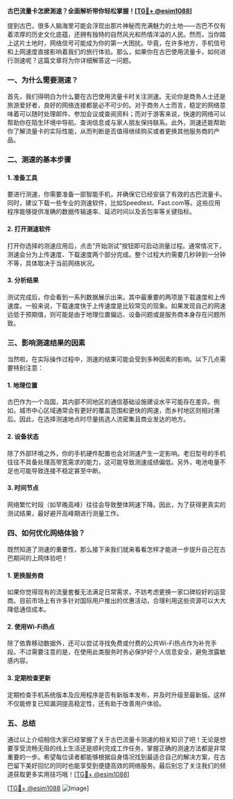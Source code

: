 **古巴流量卡怎麽測速？全面解析带你轻松掌握！[[TG💪+ @esim1088](https://t.me/s/esim1088)]**

提到古巴，很多人脑海里可能会浮现出那片神秘而充满魅力的土地——古巴不仅有着浓厚的历史文化底蕴，还拥有独特的自然风光和热情洋溢的人民。然而，当你踏上这片土地时，网络信号可能成为你的第一大困扰。毕竟，在许多地方，手机信号和上网速度直接影响着我们的旅行体验。那么，如果你在古巴使用流量卡，如何进行测速呢？这篇文章将为你详细解答这一问题。

### 一、为什么需要测速？

首先，我们得明白为什么要在古巴使用流量卡时关注测速。无论你是商务人士还是旅游爱好者，良好的网络连接都是必不可少的。对于商务人士而言，稳定的网络意味着可以随时处理邮件、参加会议或查阅资料；而对于游客来说，快速的网络可以帮助你在陌生环境中导航、查询信息或与家人朋友保持联系。此外，测速还能帮助你了解流量卡的实际性能，从而判断是否值得继续购买或者更换其他服务商的产品。

### 二、测速的基本步骤

#### 1. 准备工具

要进行测速，你需要准备一部智能手机，并确保它已经安装了有效的古巴流量卡。同时，建议下载一些专业的测速软件，比如Speedtest、Fast.com等。这些应用程序能够提供准确的数据传输速率、延迟时间以及丢包率等关键指标。

#### 2. 打开测速软件

打开你选择的测速应用后，点击“开始测试”按钮即可启动测量过程。通常情况下，测速会分为上传速度、下载速度两个部分完成。整个过程大约需要几秒钟到一分钟不等，具体取决于当前网络状况。

#### 3. 分析结果

测试完成后，你会看到一系列数据展示出来。其中最重要的两项是下载速度和上传速度。一般来说，下载速度快于上传速度是比较常见的现象。如果发现自己的网速远低于预期值，则可能是由于地理位置偏远、设备问题或是服务商本身存在问题所致。

### 三、影响测速结果的因素

当然啦，在实际操作过程中，测速的结果可能会受到多种因素的影响。以下几点需要特别注意：

#### 1. 地理位置

古巴作为一个岛国，其内部不同地区的通信基础设施建设水平可能存在差异。例如，城市中心区域通常会有更好的覆盖范围和更快的网速，而乡村地区则相对滞后。因此，在选择测速地点时尽量挑选人流密集且商业发达的地方。

#### 2. 设备状态

除了外部环境之外，你的手机硬件配置也会对测速产生一定影响。老旧型号的手机往往不具备处理高带宽需求的能力，这可能导致测速成绩偏低。另外，电池电量不足也可能导致连接不稳定甚至中断。

#### 3. 时间节点

网络繁忙时段（如早晚高峰）往往会导致整体网速下降。因此，为了获得更真实的测试结果，最好避开高峰期进行测量工作。

### 四、如何优化网络体验？

既然知道了测速的重要性，那么接下来我们就来看看怎样才能进一步提升自己在古巴期间的上网体验吧！

#### 1. 更换服务商

如果你觉得现有的流量套餐无法满足日常需求，不妨考虑更换一家口碑较好的运营商。目前市场上有许多针对国际用户推出的优惠活动，合理利用这些资源可以大大降低通信成本。

#### 2. 使用Wi-Fi热点

除了依靠移动数据外，还可以尝试寻找免费或付费的公共Wi-Fi热点作为补充手段。不过需要注意的是，在使用此类服务时务必保护好个人信息安全，避免泄露敏感内容。

#### 3. 定期检查更新

定期检查手机系统版本及应用程序是否有新版本发布，并及时升级至最新版。这样不仅能修复已知漏洞提高稳定性，还有助于改善用户体验。

### 五、总结

通过以上介绍相信大家已经掌握了关于古巴流量卡测速的相关知识了吧！无论是想要享受流畅无阻的线上生活还是顺利完成工作任务，掌握正确的测速方法都是非常重要的一步。希望每位读者都能够根据自身情况找到最适合自己的解决方案，在古巴留下美好回忆的同时也能享受到便捷高效的网络服务。最后别忘了关注我们的频道获取更多实用技巧哦！[[TG💪+ @esim1088](https://t.me/s/esim1088)] 

[[TG💪+ @esim1088](https://t.me/s/esim1088) ![Image](https://i.postimg.cc/4NQfJmqS/Snipaste-2025-05-13-00-14-12.png)]